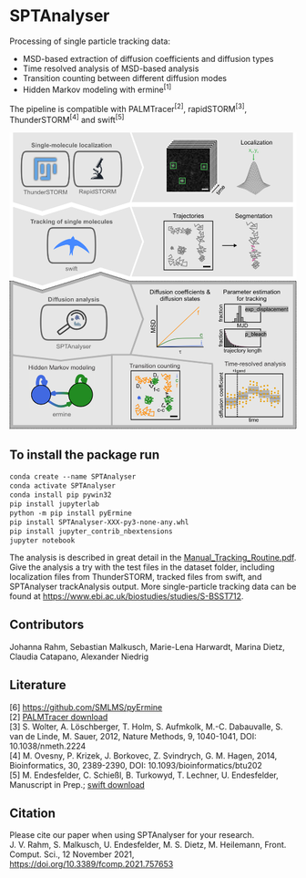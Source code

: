 # SPTAnalyser

Processing of single particle tracking data:
- MSD-based extraction of diffusion coefficients and diffusion types
- Time resolved analysis of MSD-based analysis
- Transition counting between different diffusion modes
- Hidden Markov modeling with ermine<sup>[1]</sup>

The pipeline is compatible with PALMTracer<sup>[2]</sup>, rapidSTORM<sup>[3]</sup>, ThunderSTORM<sup>[4]</sup> and swift<sup>[5]</sup></br>

![](tmp/SPTAnalyser_software_workflow.png)

## To install the package run

```
conda create --name SPTAnalyser
conda activate SPTAnalyser
conda install pip pywin32
pip install jupyterlab
python -m pip install pyErmine
pip install SPTAnalyser-XXX-py3-none-any.whl
pip install jupyter_contrib_nbextensions
jupyter notebook
```

The analysis is described in great detail in the [Manual_Tracking_Routine.pdf](https://github.com/HeilemannLab/SPTAnalyser/blob/master/Manual_Tracking_Routine.pdf). Give the analysis a try with the test files in the dataset folder, including localization files from ThunderSTORM, tracked files from swift, and SPTAnalyser trackAnalysis output.
More single-particle tracking data can be found at https://www.ebi.ac.uk/biostudies/studies/S-BSST712.

## Contributors
Johanna Rahm, Sebastian Malkusch, Marie-Lena Harwardt, Marina Dietz, Claudia Catapano, Alexander Niedrig

## Literature
[6] https://github.com/SMLMS/pyErmine </br>
[2] [PALMTracer download](https://docs.google.com/forms/d/e/1FAIpQLSdxkJXmoc5uRqoL8kzCSV2Rv90kEfRMIoaPuk--Bpm0Lttb0g/viewform) </br>
[3] S. Wolter, A. Löschberger, T. Holm, S. Aufmkolk, M.-C. Dabauvalle, S. van de Linde, M. Sauer, 2012, Nature Methods, 9, 1040-1041, DOI: 10.1038/nmeth.2224 </br>
[4] M. Ovesny, P. Krizek, J. Borkovec, Z. Svindrych, G. M. Hagen, 2014, Bioinformatics, 30, 2389-2390, DOI: 10.1093/bioinformatics/btu202 </br>
[5] M. Endesfelder, C. Schießl, B. Turkowyd, T. Lechner, U. Endesfelder, Manuscript in Prep.; [swift download](http://bit.ly/swifttracking) </br>

## Citation
Please cite our paper when using SPTAnalyser for your research. </br>
J. V. Rahm, S. Malkusch, U. Endesfelder, M. S. Dietz, M. Heilemann, Front. Comput. Sci., 12 November 2021, https://doi.org/10.3389/fcomp.2021.757653
